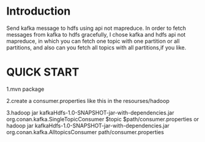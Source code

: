 # Introduction

Send kafka message to hdfs using api not mapreduce.
In order to fetch messages from kafka to hdfs gracefully,
I chose kafka and hdfs api not mapreduce, in which
you can fetch one topic with one partition or all partitions,
and also can you fetch all topics with all partitions,if you like.

# QUICK START

1.mvn package	

2.create a consumer.properties like this in the resourses/hadoop	

3.hadoop jar kafkaHdfs-1.0-SNAPSHOT-jar-with-dependencies.jar org.conan.kafka.SingleTopicConsumer $topic $path/consumer.properties
or hadoop jar kafkaHdfs-1.0-SNAPSHOT-jar-with-dependencies.jar org.conan.kafka.AlltopicsConsumer path/consumer.properties

